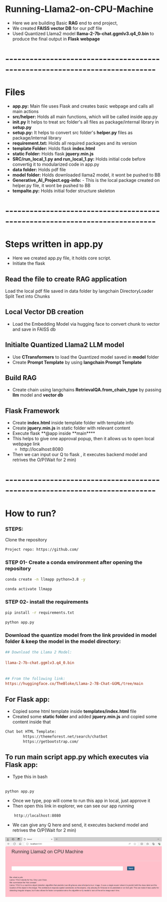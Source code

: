 # Running-Llama2-on-CPU-Machine

- Here we are building Basic **RAG** end to end project,
- We created **FAISS vector DB** for our pdf file
- Used Quantized Llama2 model **llama-2-7b-chat.ggmlv3.q4_0.bin** to produce the final output in **Flask webpage**

# ---------------------------------------------------------------------------

# Files

- **app.py:** Main file uses Flask and creates basic webpage and calls all main actions
- **src/helper:** Holds all main functions, which will be called inside app.py
- **init.py** It helps to treat src folder's all files as package/internal library in **setup.py**
- **setup.py:** It helps to convert src folder's **helper.py** files as package/internal library
- **requirement.txt:** Holds all required packages and its version
- **template Folder:** Holds flask **index.html**
- **static Folder:** Holds flask **jquery.min.js**
- **SRC/run_local_1.py and run_local_1.py:** Holds initial code before convertig it to modularized code in app.py
- **data folder:** Holds pdf file
- **model folder:** Holds downloaded llama2 model, it wont be pushed to BB
- **Generative_AI_Project.egg-info:** - This is the local package created on helper.py file, it wont be pushed to BB
- **tempalte.py:** Holds initial foder structure skeleton

# ---------------------------------------------------------------------------

# Steps written in app.py

- Here we created app.py file, it holds core script.
- Initiate the flask

## Read the file to create RAG application

Load the local pdf file saved in data folder by langchain DirectoryLoader
Split Text into Chunks

## Local Vector DB creation

- Load the Embedding Model via hugging face to convert chunk to vector and save in FAISS db

## Initialte Quantized Llama2 LLM model

- Use **CTransformers** to load the Quantized model saved in **model** folder
- Create **Prompt Template** by using **langchain Prompt Template**

## Build RAG

- Create chain using langchains **RetrievalQA.from_chain_type** by passing **llm** model and **vector db**

## Flask Framework

- Create **index.html** inside template folder with template info
- Create **jquery.min.js** in static folder with relevant content
- Execute flask **@app inside **main\*\*\*\*
- This helps to give one approval popup, then it allows us to open local webpage link
  - http://localhost:8080
- Then we can input our Q to flask , it executes backend model and retrives the O/P(Wait for 2 min)

# ---------------------------------------------------------------------------

# How to run?

### STEPS:

Clone the repository

```bash
Project repo: https://github.com/
```

### STEP 01- Create a conda environment after opening the repository

```bash
conda create -n llmapp python=3.8 -y
```

```bash
conda activate llmapp
```

### STEP 02- install the requirements

```bash
pip install -r requirements.txt
```

```bash
python app.py
```

### Download the quantize model from the link provided in model folder & keep the model in the model directory:

```ini
## Download the Llama 2 Model:

llama-2-7b-chat.ggmlv3.q4_0.bin


## From the following link:
https://huggingface.co/TheBloke/Llama-2-7B-Chat-GGML/tree/main
```

## For Flask app:

- Copied some html template inside **templates/index.html** file
- Created some **static folder** and added **jquery.min.js** and copied some content inside that

```
Chat bot HTML Template:
        https://themeforest.net/search/chatbot
        https://getbootstrap.com/
```

## To run main script app.py which executes via Flask app:

- Type this in bash

```

python app.py

```

- Once we type, pop will come to run this app in local, just approve it
- Then open this link in explorer, we can see our app running

```
    http://localhost:8080
```

- We can give any Q here and send, it executes backend model and retrives the O/P(Wait for 2 min)

![plot](App_page_image.png)
